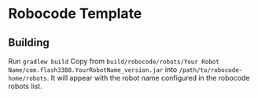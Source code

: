 # Robocode Template


## Building

Run `gradlew build`
Copy from `build/robocode/robots/Your Robot Name/com.flash3388.YourRobotName_version.jar` into `/path/to/robocode-home/robots`.
It will appear with the robot name configured in the robocode robots list.
